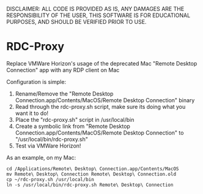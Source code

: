 DISCLAIMER:  ALL CODE IS PROVIDED AS IS, ANY DAMAGES ARE THE RESPONSIBILITY OF THE USER, THIS SOFTWARE IS FOR EDUCATIONAL PURPOSES, AND SHOULD BE VERIFIED PRIOR TO USE.


# RDC-Proxy
Replace VMWare Horizon's usage of the deprecated Mac "Remote Desktop Connection" app with any RDP client on Mac 

Configuration is simple:

1. Rename/Remove the "Remote Desktop Connection.app/Contents/MacOS/Remote Desktop Connection" binary
2. Read through the rdc-proxy.sh script, make sure its doing what you want it to do! 
3. Place the "rdc-proxy.sh" script in /usr/local/bin
4. Create a symbolic link from "Remote Desktop Connection.app/Contents/MacOS/Remote Desktop Connection" to "/usr/local/bin/rdc-proxy.sh"
5. Test via VMWare Horizon!

As an example, on my Mac:

```
cd /Applications/Remote\ Desktop\ Connection.app/Contents/MacOS
mv Remote\ Desktop\ Connection Remote\ Desktop\ Connection.old
cp ~/rdc-proxy.sh /usr/local/bin
ln -s /usr/local/bin/rdc-proxy.sh Remote\ Desktop\ Connection
```
